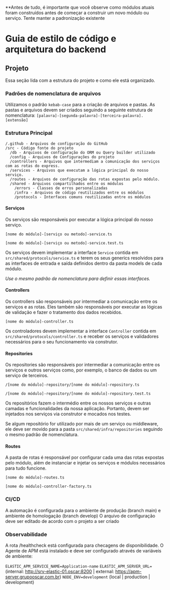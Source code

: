 **Antes de tudo, é importante que você observe como módulos atuais foram construídos
antes de começar a construir um novo módulo ou serviço. Tente manter a padronização existente

# Guia de estilo de código e arquitetura do backend


## Projeto

Essa seção lida com a estrutura do projeto e como ele está organizado.

### Padrões de nomenclatura de arquivos

Utilizamos o padrão `kebab-case` para a criação de arquivos e pastas.
As pastas e arquivos devem ser criados seguindo a seguinte estrutura de nomenclatura:
`[palavra]-[segunda-palavra]-[terceira-palavra].[extensão]`

### Estrutura Principal

```
/.github - Arquivos de configuração do GitHub
/src - Código fonte do projeto
  /db - Arquivos de configuração do ORM ou Query builder utilizado
  /config - Arquivos de Configurações do projeto
  /controllers - Arquivos que intermediam a comunicação dos serviços com as rotas do express.
  /services - Arquivos que executam a lógica principal do nosso serviço.
  /routes - Arquivos de configuração das rotas expostas pelo módulo.
  /shared - Arquivos compartilhados entre os módulos
    /errors - Classes de erros personalizadas
    /infra - Arquivos de código reutilizados entre os módulos
    /protocols - Interfaces comuns reutilizadas entre os módulos
```

#### Serviços

Os serviços são responsáveis por executar a lógica principal do nosso serviço.

`[nome do módulo]-[serviço ou metodo]-service.ts`

`[nome do módulo]-[serviço ou metodo]-service.test.ts`

Os serviços devem implementar a interface `Service` contida em `src/shared/protocols/service.ts` e
terem os seus generics resolvidos para as interfaces de entrada e saída definidos dentro da pasta models de cada módulo.

_Use o mesmo padrão de nomenclatura para definir essas interfaces._

#### Controllers

Os controllers são responsáveis por intermediar a comunicação entre os serviços e as rotas.
Eles também são responsáveis por executar as lógicas de validação e fazer o tratamento dos dados recebidos.

`[nome do módulo]-controller.ts`

Os controladores devem implementar a interface `Controller` contida em `src/shared/protocols/controller.ts` e
receber os serviços e validadores necessários para o seu funcionamento via construtor.

#### Repositories

Os repositories são responsáveis por intermediar a comunicação entre os serviços e outros serviços como, por exemplo,
o banco de dados ou um serviço de terceiros.

`/[nome do módulo]-repository/[nome do módulo]-repository.ts`

`/[nome do módulo]-repository/[nome do módulo]-repository.test.ts`

Os repositórios fazem o intermédio entre os nossos serviços e outras camadas e funcionalidades da nossa aplicação.
Portanto, devem ser injetados nos serviços via construtor e mocados nos testes.

Se algum repositório for utilizado por mais de um serviço ou middleware, ele deve ser movido para a
pasta `src/shared/infra/repositories` seguindo o mesmo padrão de nomenclatura.

#### Routes

A pasta de rotas é responsável por configurar cada uma das rotas expostas pelo módulo,
além de instanciar e injetar os serviços e módulos necessários para tudo funcione.

`[nome do módulo]-routes.ts`

`[nome do módulo]-controller-factory.ts`

### CI/CD

A automação é configurada para o ambiente de produção (branch main) e ambiente de homologação (branch develop)
O arquivo de configuração deve ser editado de acordo com o projeto a ser criado

### Observabilidade

A rota /healthcheck está configurada para checagens de disponibilidade.
O Agente de APM está instalado e deve ser configurado através de variáveis de ambiente:

`ELASTIC_APM_SERVICE_NAME=Application-name`
`ELASTIC_APM_SERVER_URL=` (internal: http://srv-elastic-01.oscar:8200 | external: https://apm-server.grupooscar.com.br)
`NODE_ENV=development` (local | production | development)